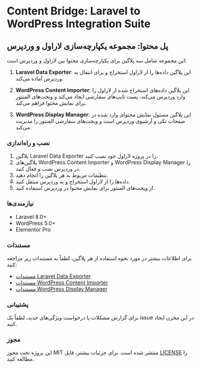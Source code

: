 # Content Bridge: Laravel to WordPress Integration Suite
## پل محتوا: مجموعه یکپارچه‌سازی لاراول و وردپرس

این مجموعه شامل سه پلاگین برای یکپارچه‌سازی محتوا بین لاراول و وردپرس است:

1. **Laravel Data Exporter**: این پلاگین داده‌ها را از لاراول استخراج و برای انتقال به وردپرس آماده می‌کند.

2. **WordPress Content Importer**: این پلاگین داده‌های استخراج شده از لاراول را وارد وردپرس می‌کند، پست تایپ‌های سفارشی ایجاد می‌کند و ویجت‌های المنتور برای نمایش محتوا فراهم می‌کند.

3. **WordPress Display Manager**: این پلاگین مسئول نمایش محتوای وارد شده در صفحات تکی و آرشیوی وردپرس است و ویجت‌های سفارشی المنتور را مدیریت می‌کند.

### نصب و راه‌اندازی

1. پلاگین Laravel Data Exporter را در پروژه لاراول خود نصب کنید.
2. پلاگین‌های WordPress Content Importer و WordPress Display Manager را در وردپرس نصب و فعال کنید.
3. تنظیمات مربوط به هر پلاگین را انجام دهید.
4. داده‌ها را از لاراول استخراج و به وردپرس منتقل کنید.
5. از ویجت‌های المنتور برای نمایش محتوا در وردپرس استفاده کنید.

### نیازمندی‌ها

- Laravel 8.0+
- WordPress 5.0+
- Elementor Pro

### مستندات

برای اطلاعات بیشتر در مورد نحوه استفاده از هر پلاگین، لطفاً به مستندات زیر مراجعه کنید:

- [مستندات Laravel Data Exporter](./laravel-exporter/README.md)
- [مستندات WordPress Content Importer](./wp-importer/README.md)
- [مستندات WordPress Display Manager](./wp-display/README.md)

### پشتیبانی

برای گزارش مشکلات یا درخواست ویژگی‌های جدید، لطفاً یک issue در این مخزن ایجاد کنید.

### مجوز

این پروژه تحت مجوز MIT منتشر شده است. برای جزئیات بیشتر، فایل [LICENSE](./LICENSE) را مطالعه کنید.
